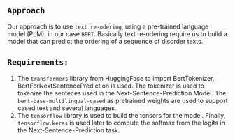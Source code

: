 ## `Approach`

Our approach is to use `text re-odering`, using a pre-trained language model (PLM), in our case `BERT`. Basically text re-odering require us to build a model that can predict the ordering of a sequence of disorder texts.

## `Requirements:`
1. The `transformers` library from HuggingFace to import BertTokenizer, BertForNextSentencePrediction is used. 
The tokenizer is used to tokenize the senteces used in the Next-Sentence-Prediction Model. The `bert-base-multilingual-cased` as pretrained weights are used to support cased text and several languages.
2. The `tensorflow` library is used to build the tensors for the model.
Finally, `tensorflow.keras` is used later to compute the softmax from the logits in the Next-Sentence-Prediction task.
